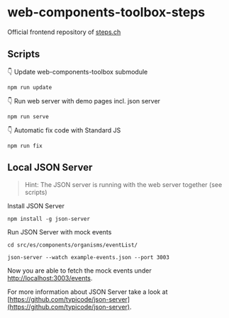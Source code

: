 # web-components-toolbox-steps

Official frontend repository of [steps.ch](https://steps.ch)

## Scripts

👇 Update web-components-toolbox submodule

```
npm run update
```

👇 Run web server with demo pages incl. json server

```
npm run serve
```

👇 Automatic fix code with Standard JS

```
npm run fix
```

## Local JSON Server

> Hint: The JSON server is running with the web server together (see scripts)

Install JSON Server

```
npm install -g json-server
```

Run JSON Server with mock events

```
cd src/es/components/organisms/eventList/
```

```
json-server --watch example-events.json --port 3003
```

Now you are able to fetch the mock events under [http://localhost:3003/events](http://localhost:3003/events).

For more information about JSON Server take a look at [https://github.com/typicode/json-server](https://github.com/typicode/json-server).
